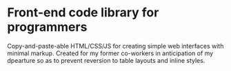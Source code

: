 Front-end code library for programmers
============

Copy-and-paste-able HTML/CSS/JS for creating simple web interfaces with minimal markup. Created for my former co-workers in anticipation of my dpearture so as to prevent reversion to table layouts and inline styles.  